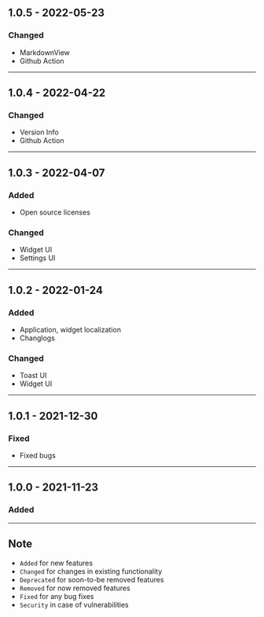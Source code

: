 ## 1.0.5 - 2022-05-23

### Changed
- MarkdownView
- Github Action

---

## 1.0.4 - 2022-04-22

### Changed
- Version Info
- Github Action

---

## 1.0.3 - 2022-04-07

### Added
- Open source licenses

### Changed
- Widget UI
- Settings UI

---

## 1.0.2 - 2022-01-24

### Added
- Application, widget localization 
- Changlogs

### Changed
- Toast UI
- Widget UI

---

## 1.0.1 - 2021-12-30

### Fixed
- Fixed bugs

---

## 1.0.0 - 2021-11-23

### Added
---

## Note

- `Added` for new features
- `Changed` for changes in existing functionality
- `Deprecated` for soon-to-be removed features
- `Removed` for now removed features
- `Fixed` for any bug fixes
- `Security` in case of vulnerabilities
